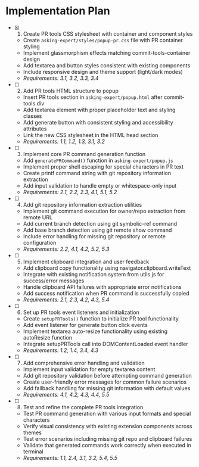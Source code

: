 # Implementation Plan

- [x] 1. Create PR tools CSS stylesheet with container and component styles
  - Create `asking-expert/styles/popup-pr.css` file with PR container styling
  - Implement glassmorphism effects matching commit-tools-container design
  - Add textarea and button styles consistent with existing components
  - Include responsive design and theme support (light/dark modes)
  - _Requirements: 3.1, 3.2, 3.3, 3.4_

- [ ] 2. Add PR tools HTML structure to popup
  - Insert PR tools section in `asking-expert/popup.html` after commit-tools div
  - Add textarea element with proper placeholder text and styling classes
  - Add generate button with consistent styling and accessibility attributes
  - Link the new CSS stylesheet in the HTML head section
  - _Requirements: 1.1, 1.2, 1.3, 3.1, 3.2_

- [ ] 3. Implement core PR command generation function
  - Add `generatePRCommand()` function in `asking-expert/popup.js`
  - Implement proper shell escaping for special characters in PR text
  - Create printf command string with git repository information extraction
  - Add input validation to handle empty or whitespace-only input
  - _Requirements: 2.1, 2.2, 2.3, 4.1, 5.1, 5.2_

- [ ] 4. Add git repository information extraction utilities
  - Implement git command execution for owner/repo extraction from remote URL
  - Add current branch detection using git symbolic-ref command
  - Add base branch detection using git remote show command
  - Include error handling for missing git repository or remote configuration
  - _Requirements: 2.2, 4.1, 4.2, 5.2, 5.3_

- [ ] 5. Implement clipboard integration and user feedback
  - Add clipboard copy functionality using navigator.clipboard.writeText
  - Integrate with existing notification system from utils.js for success/error messages
  - Handle clipboard API failures with appropriate error notifications
  - Add success notification when PR command is successfully copied
  - _Requirements: 2.1, 2.3, 4.2, 4.3, 5.4_

- [ ] 6. Set up PR tools event listeners and initialization
  - Create `setupPRTools()` function to initialize PR tool functionality
  - Add event listener for generate button click events
  - Implement textarea auto-resize functionality using existing autoResize function
  - Integrate setupPRTools call into DOMContentLoaded event handler
  - _Requirements: 1.2, 1.4, 3.4, 4.3_

- [ ] 7. Add comprehensive error handling and validation
  - Implement input validation for empty textarea content
  - Add git repository validation before attempting command generation
  - Create user-friendly error messages for common failure scenarios
  - Add fallback handling for missing git information with default values
  - _Requirements: 4.1, 4.2, 4.3, 4.4, 5.5_

- [ ] 8. Test and refine the complete PR tools integration
  - Test PR command generation with various input formats and special characters
  - Verify visual consistency with existing extension components across themes
  - Test error scenarios including missing git repo and clipboard failures
  - Validate that generated commands work correctly when executed in terminal
  - _Requirements: 1.1, 2.4, 3.1, 3.2, 5.4, 5.5_